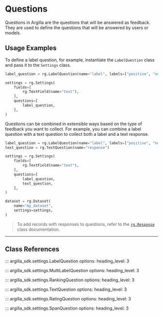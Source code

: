 # Questions

Questions in Argilla are the questions that will be answered as feedback. They are used to define the questions that will be answered by users or models.

## Usage Examples

To define a label question, for example, instantiate the `LabelQuestion` class and pass it to the `Settings` class.

```python
label_question = rg.LabelQuestion(name="label", labels=["positive", "negative"])

settings = rg.Settings(
    fields=[
        rg.TextField(name="text"),
    ],
    questions=[
        label_question,
    ],
)

```

Questions can be combined in extensible ways based on the type of feedback you want to collect. For example, you can combine a label question with a text question to collect both a label and a text response.

```python
label_question = rg.LabelQuestion(name="label", labels=["positive", "negative"])
text_question = rg.TextQuestion(name="response")

settings = rg.Settings(
    fields=[
        rg.TextField(name="text"),
    ],
    questions=[
        label_question,
        text_question,
    ],
)

dataset = rg.Dataset(
    name="my_dataset",
    settings=settings,
)


```

> To add records with responses to questions, refer to the [`rg.Response`](../records/responses.md) class documentation.


---

## Class References

::: argilla_sdk.settings.LabelQuestion
    options: 
        heading_level: 3

::: argilla_sdk.settings.MultiLabelQuestion
    options: 
        heading_level: 3

::: argilla_sdk.settings.RankingQuestion
    options: 
        heading_level: 3

::: argilla_sdk.settings.TextQuestion
    options: 
        heading_level: 3

::: argilla_sdk.settings.RatingQuestion
    options: 
        heading_level: 3

::: argilla_sdk.settings.SpanQuestion
    options: 
        heading_level: 3